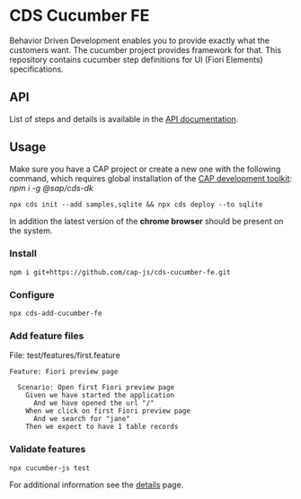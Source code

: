 # CDS Cucumber FE

Behavior Driven Development enables you to provide exactly what the customers want.
The cucumber project provides framework for that.
This repository contains cucumber step definitions for UI (Fiori Elements) specifications.

## API

List of steps and details is available in the [API documentation](list_module.html).

## Usage

Make sure you have a CAP project or create a new one with the following command,
which requires global installation of the [CAP development toolkit](https://cap.cloud.sap/docs/get-started/#local-setup): *npm i -g @sap/cds-dk*
```
npx cds init --add samples,sqlite && npx cds deploy --to sqlite
```

In addition the latest version of the **chrome browser** should be present on the system.

### Install

```
npm i git+https://github.com/cap-js/cds-cucumber-fe.git
```

### Configure

```
npx cds-add-cucumber-fe
```

### Add feature files

File: test/features/first.feature
```
Feature: Fiori preview page

  Scenario: Open first Fiori preview page
    Given we have started the application
      And we have opened the url "/"
    When we click on first Fiori preview page
      And we search for "jane"
    Then we expect to have 1 table records
```

### Validate features

```
npx cucumber-js test
```

For additional information see the [details](docs/DETAILS.md) page.
